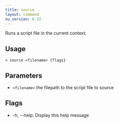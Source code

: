 ```yaml
---
title: source
layout: command
nu_version: 0.32
---
```

Runs a script file in the current context.

## Usage
```shell
> source <filename> {flags} 
 ```

## Parameters
* `<filename>` the filepath to the script file to source

## Flags
* -h, --help: Display this help message

